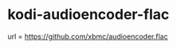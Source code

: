 kodi-audioencoder-flac
========================================

url = https://github.com/xbmc/audioencoder.flac

